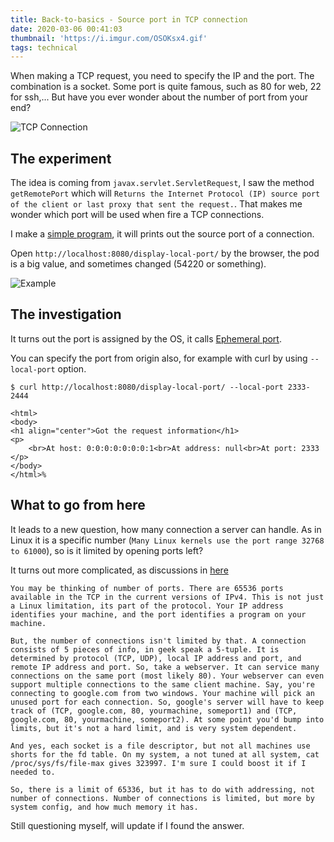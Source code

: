 ```yaml
---
title: Back-to-basics - Source port in TCP connection 
date: 2020-03-06 00:41:03
thumbnail: 'https://i.imgur.com/OSOKsx4.gif'
tags: technical
---
```


When making a TCP request, you need to specify the IP and the port. The combination is a socket. Some port is quite famous, such as 80 for web, 22 for ssh,... But have you ever wonder about the number of port from your end?
 
![TCP Connection](https://i.imgur.com/OSOKsx4.gif)
<!-- more -->

## The experiment

The idea is coming from `javax.servlet.ServletRequest`, I saw the method `getRemotePort` which will `Returns the Internet Protocol (IP) source port of the client or last proxy that sent the request.`. That makes me wonder which port will be used when fire a TCP connections.

I make a [simple program](https://github.com/bachnxhedspi/Head-First-Servlets-and-JSP/tree/master/TCP-source-port), it will prints out the source port of a connection.

Open `http://localhost:8080/display-local-port/` by the browser, the pod is a big value, and sometimes changed (54220 or something). 

![Example](https://i.imgur.com/q1syUgZ.png)

## The investigation

It turns out the port is assigned by the OS, it calls [Ephemeral port](https://en.wikipedia.org/wiki/Ephemeral_port).

You can specify the port from origin also, for example with curl by using `--local-port` option.

```
$ curl http://localhost:8080/display-local-port/ --local-port 2333-2444

<html>
<body>
<h1 align="center">Got the request information</h1>
<p>
    <br>At host: 0:0:0:0:0:0:0:1<br>At address: null<br>At port: 2333
</p>
</body>
</html>%
``` 

## What to go from here

It leads to a new question, how many connection a server can handle. As in Linux it is a specific number (`Many Linux kernels use the port range 32768 to 61000`), so is it limited by opening ports left?

It turns out more complicated, as discussions in [here](https://superuser.com/questions/251596/is-there-a-hard-limit-of-65536-open-tcp-connections-per-ip-address-on-linux?answertab=votes&fbclid=IwAR2g7OrnVRsPjms-Lbit3MAcXAFMVr8tDQiGZKwL0KFjt2P6Eg7AwfXvOcA#tab-top)

```
You may be thinking of number of ports. There are 65536 ports available in the TCP in the current versions of IPv4. This is not just a Linux limitation, its part of the protocol. Your IP address identifies your machine, and the port identifies a program on your machine.

But, the number of connections isn't limited by that. A connection consists of 5 pieces of info, in geek speak a 5-tuple. It is determined by protocol (TCP, UDP), local IP address and port, and remote IP address and port. So, take a webserver. It can service many connections on the same port (most likely 80). Your webserver can even support multiple connections to the same client machine. Say, you're connecting to google.com from two windows. Your machine will pick an unused port for each connection. So, google's server will have to keep track of (TCP, google.com, 80, yourmachine, someport1) and (TCP, google.com, 80, yourmachine, someport2). At some point you'd bump into limits, but it's not a hard limit, and is very system dependent.

And yes, each socket is a file descriptor, but not all machines use shorts for the fd table. On my system, a not tuned at all system, cat /proc/sys/fs/file-max gives 323997. I'm sure I could boost it if I needed to.

So, there is a limit of 65336, but it has to do with addressing, not number of connections. Number of connections is limited, but more by system config, and how much memory it has.
```

Still questioning myself, will update if I found the answer.
